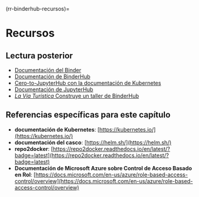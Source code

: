 (rr-binderhub-recursos)=
# Recursos

## Lectura posterior

- [Documentación del Binder](https://mybinder.readthedocs.io/en/latest/)
- [Documentación de BinderHub](https://binderhub.readthedocs.io/en/latest/index.html)
- [Cero-to-JupyterHub con la documentación de Kubernetes](https://zero-to-jupyterhub.readthedocs.io/en/latest/index.html)
- [Documentación de JupyterHub](https://jupyterhub.readthedocs.io/en/stable/)
- [_La Vía Turística_ Construye un taller de BinderHub](http://bit.ly/zero-to-binderhub-workshop)

## Referencias específicas para este capítulo

- **documentación de Kubernetes**: [https://kubernetes.io/](https://kubernetes.io/)
- **documentación del casco**: [https://helm.sh/](https://helm.sh/)
- **repo2docker**: [https://repo2docker.readthedocs.io/en/latest/?badge=latest](https://repo2docker.readthedocs.io/en/latest/?badge=latest)
- **Documentación de Microsoft Azure sobre Control de Acceso Basado en Rol**: [https://docs.microsoft.com/en-us/azure/role-based-access-control/overview](https://docs.microsoft.com/en-us/azure/role-based-access-control/overview)
